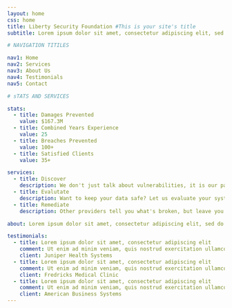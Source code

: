 ```yaml
---
layout: home
css: home 
title: Liberty Security Foundation #This is your site's title
subtitle: Lorem ipsum dolor sit amet, consectetur adipiscing elit, sed do eiusmod tempor incididunt ut labore et dolore magna aliqua. Ut enim ad minim veniam, quis nostrud exercitation ullamco laboris nisi ut aliquip ex ea commodo consequat.

# NAVIGATION TITILES

nav1: Home
nav2: Services
nav3: About Us
nav4: Testimonials
nav5: Contact

# sTATS AND SERVICES

stats:
  - title: Damages Prevented
    value: $167.3M
  - title: Combined Years Experience
    value: 25
  - title: Breaches Prevented
    value: 100+
  - title: Satisfied Clients
    value: 35+

services:
  - title: Discover
    description: We don't just talk about vulnerabilities, it is our pashion to find them. Let us find the next big CVE in your product or businesss-critical service.
  - title: Evalutate
    description: Want to keep your data safe? Let us evaluate your systems for vulnerablites and compliance requirements.
  - title: Remediate
    description: Other providers tell you what's broken, but leave you to fix it yourself. Our team will stay with you until the problem is resolved.

about: Lorem ipsum dolor sit amet, consectetur adipiscing elit, sed do eiusmod tempor incididunt ut labore et dolore magna aliqua. Ut enim ad minim veniam, quis nostrud exercitation ullamco laboris nisi ut aliquip ex ea commodo consequat. Duis aute irure dolor in reprehenderit in voluptate velit esse cillum dolore eu fugiat nulla pariatur. Excepteur sint occaecat cupidatat non proident, sunt in culpa qui officia deserunt mollit anim id est laborum.

testimonials:
  - title: Lorem ipsum dolor sit amet, consectetur adipiscing elit
    comment: Ut enim ad minim veniam, quis nostrud exercitation ullamco laboris nisi ut aliquip ex ea commodo consequat.
    client: Juniper Health Systems
  - title: Lorem ipsum dolor sit amet, consectetur adipiscing elit
    comment: Ut enim ad minim veniam, quis nostrud exercitation ullamco laboris nisi ut aliquip ex ea commodo consequat.
    client: Fredricks Medical Clinic
  - title: Lorem ipsum dolor sit amet, consectetur adipiscing elit
    comment: Ut enim ad minim veniam, quis nostrud exercitation ullamco laboris nisi ut aliquip ex ea commodo consequat.
    client: American Business Systems
---
```

